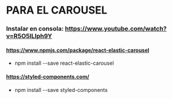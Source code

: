 # PARA EL CAROUSEL
### Instalar en consola: https://www.youtube.com/watch?v=R5O5lLIph9Y
#### https://www.npmjs.com/package/react-elastic-carousel
- npm install --save react-elastic-carousel
#### https://styled-components.com/
- npm install --save styled-components